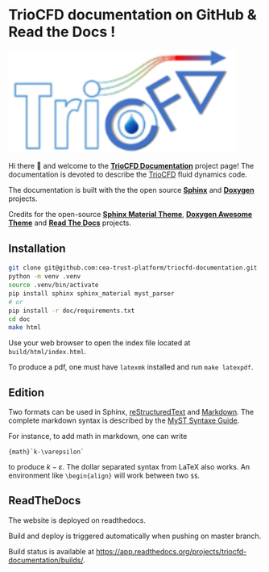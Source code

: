 # TrioCFD documentation on GitHub & Read the Docs !

<img src="https://github.com/cea-trust-platform/.github/blob/main/profile/tcfd.png?raw=true" style="width:12cm;">

Hi there 👋 and welcome to the **[TrioCFD Documentation](https://triocfd-documentation.readthedocs.io/en/latest/)** project page! The documentation is devoted to describe the [TrioCFD](https://github.com/cea-trust-platform/triocfd-code) fluid dynamics code.

The documentation is built with the the open source **[Sphinx](https://www.sphinx-doc.org/en/master/)** and **[Doxygen](https://www.doxygen.nl/)** projects.

Credits for the open-source **[Sphinx Material Theme](https://github.com/bashtage/sphinx-material/blob/main/LICENSE.md)**, **[Doxygen Awesome Theme](https://jothepro.github.io/doxygen-awesome-css/)** and **[Read The Docs](https://blog.readthedocs.com/website-migration/)** projects.

## Installation
```bash
git clone git@github.com:cea-trust-platform/triocfd-documentation.git
python -m venv .venv
source .venv/bin/activate
pip install sphinx sphinx_material myst_parser
# or
pip install -r doc/requirements.txt
cd doc
make html
```
Use your web browser to open the index file located at `build/html/index.html`.

To produce a pdf, one must have `latexmk` installed and run `make latexpdf`.

## Edition
Two formats can be used in Sphinx, [reStructuredText](https://www.sphinx-doc.org/en/master/usage/restructuredtext/index.html) and [Markdown](https://www.markdownguide.org/). The complete markdown syntax is described by the [MyST Syntaxe Guide](https://myst-parser.readthedocs.io/en/v0.13.7/using/syntax.html).

For instance, to add math in markdown, one can write
```
{math}`k-\varepsilon`
```
to produce $k-\varepsilon$. The dollar separated syntax from LaTeX also works. An environment like `\begin{align}` will work between two `$$`.

## ReadTheDocs
The website is deployed on readthedocs.

Build and deploy is triggered automatically when pushing on master branch.

Build status is available at https://app.readthedocs.org/projects/triocfd-documentation/builds/.
